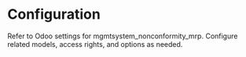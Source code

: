 # Configuration

Refer to Odoo settings for mgmtsystem_nonconformity_mrp. Configure related models, access rights, and options as needed.
